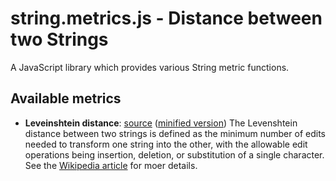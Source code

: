 string.metrics.js - Distance between two Strings
================================================


A JavaScript library which provides various String metric functions.


Available metrics
-----------------

   - **Leveinshtein distance**: [source](string.metrics.js/src/string.levenshtein-distance.js) ([minified version](string.metrics.js/bin/string.levenshtein-distance.min.js))
     The Levenshtein distance between two strings is defined as the minimum
     number of edits needed to transform one string into the other, with the
     allowable edit operations being insertion, deletion, or substitution of a
     single character. See the [Wikipedia article](1) for moer details.

[1]: http://en.wikipedia.org/wiki/Levenshtein_distance 